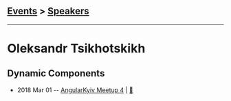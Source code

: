 ## [Events](../README.md) > [Speakers](../speakers.md)
---

# Oleksandr Tsikhotskikh

## Dynamic Components
- 2018 Mar 01 -- [AngularKyiv Meetup 4](https://youtu.be/dx6hB4_r90U)  | [:notebook:](https://docs.google.com/presentation/d/18ophcPlS_MRH3BLq2I4AdfOgb-nRBncn-2ZsfmpyYEE/edit#slide=id.p)  
